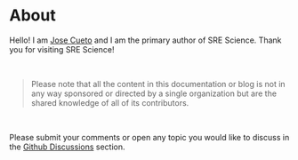 # About
Hello! I am [Jose Cueto](https://www.linkedin.com/in/josegavinecueto/) and I am the primary author of SRE Science. Thank you for visiting SRE Science!

<br/>

> Please note that all the content in this documentation or blog is not in any way sponsored or directed by a single organization but are the shared knowledge of all of its contributors.

<br/>

Please submit your comments or open any topic you would like to discuss in the [Github Discussions](https://github.com/pepedocs/srescience/discussions) section.
